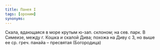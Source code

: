 ```yaml
---
title: Панея I
tags: [ороним]
synonyms:
---
```


Скала, вдающаяся в море крутым ю-зап. склоном; на сев. парк. В Симеизе, между г.
Кошка и скалой Дива; похожа на Диву с З, но выше ее ср. греч. панайа – пресвятая
(Богородица)
